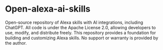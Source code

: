 # Open-alexa-ai-skills
Open-source repository of Alexa skills with AI integrations, including ChatGPT. All code is under the Apache License 2.0, allowing developers to use, modify, and distribute freely. This repository provides a foundation for building and customizing Alexa skills. No support or warranty is provided by the author.
